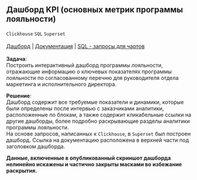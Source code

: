 ## Дашборд KPI (основных метрик программы лояльности) 
`Clickhouse` `SQL` `Superset` <br><br>
[Дашборд](https://drive.google.com/file/d/1ldNpFI-zwc05LQJFEG-eq95d81koYz-V/view?usp=drive_link) | 
[Документация](https://www.evernote.com/shard/s436/sh/7a628624-b7b4-fb56-429e-ecfde83cd20a/JYdMdclnw0dDoWqEKewaTpTZEqL87W8sUE-Yz45ecOnFUQJdpBZDFV2tig) | 
[SQL - запросы для чартов](https://github.com/annapavlovads/DA_portfolio/tree/main/dashboards/pl_kpi) <br><br>
**Задача**: <br>
Построить интерактивный дашборд программы лояльности, отражающие информацию о ключевых показателях программы лояльности по согласованному перечню для руководителя отдела маркетинга и исполнительного директора. <br>

**Решение**: <br>
Дашборд содержит все требуемые показатели и динамики, которые были определены после интервью с заказчиками аналитики, расположенные по блокам, а также содержит кликабельные ссылки на другие дашборды, более подробно раскрывающие разделы аналитики программы лояльности. <br>
На основе запросов, написанных к `Clickhouse`, в `Superset` был построен дашборд. Ссылка на документацию расположена в верхней части под заголовком дашборда. <br>

**Данные, включенные в опубликованный скриншот дашборда нелинейно искажены и частично закрыты масками во избежание раскрытия.**
